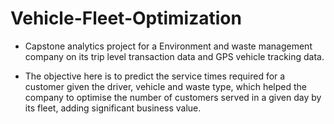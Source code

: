# Vehicle-Fleet-Optimization

- Capstone analytics project for a Environment and waste management company on its trip level transaction data and GPS vehicle tracking data.

- The objective here is to predict the service times required for a customer given the driver, vehicle and waste type, which helped the company to optimise the number of customers served in a given day by its fleet, adding significant business value.
